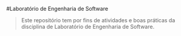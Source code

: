 #Laboratório de Engenharia de Software
>Este repositório tem por fins de atividades e boas práticas da disciplina de Laboratório de Engenharia de Software.
